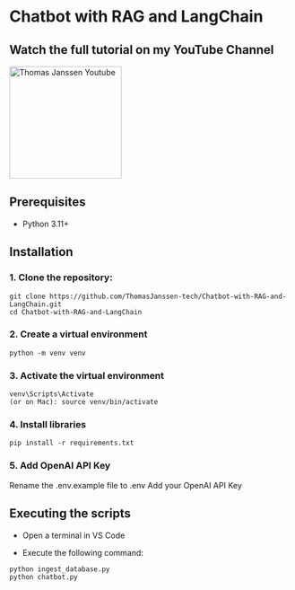 <h1>Chatbot with RAG and LangChain</h1>

<h2>Watch the full tutorial on my YouTube Channel</h2>
<div>

<a href="https://www.youtube.com/watch?v=xf3gAFclwqo">
    <img src="thumbnail_small.png" alt="Thomas Janssen Youtube" width="200"/>
</a>
</div>

<h2>Prerequisites</h2>
<ul>
  <li>Python 3.11+</li>
</ul>

<h2>Installation</h2>
<h3>1. Clone the repository:</h3>

```
git clone https://github.com/ThomasJanssen-tech/Chatbot-with-RAG-and-LangChain.git
cd Chatbot-with-RAG-and-LangChain
```

<h3>2. Create a virtual environment</h3>

```
python -m venv venv
```

<h3>3. Activate the virtual environment</h3>

```
venv\Scripts\Activate
(or on Mac): source venv/bin/activate
```

<h3>4. Install libraries</h3>

```
pip install -r requirements.txt
```

<h3>5. Add OpenAI API Key</h3>
Rename the .env.example file to .env
Add your OpenAI API Key

<h2>Executing the scripts</h2>

- Open a terminal in VS Code

- Execute the following command:

```
python ingest_database.py
python chatbot.py
```